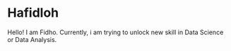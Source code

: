 # Hafidloh
Hello! I am Fidho. Currently, i am trying to unlock new skill in Data Science or Data Analysis.
